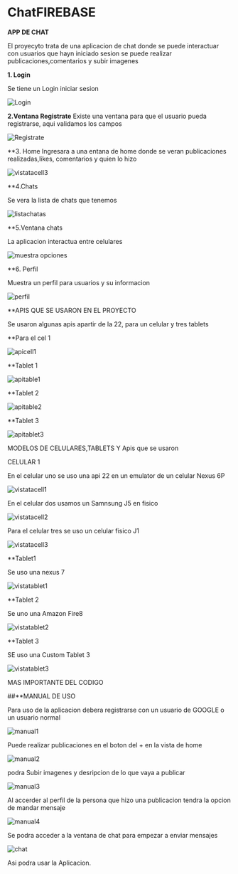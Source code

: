 # ChatFIREBASE
**APP DE CHAT**

El proyecyto trata de una aplicacion de chat donde se puede interactuar con usuarios que hayn iniciado sesion 
se puede realizar publicaciones,comentarios y subir imagenes

**1. Login**

Se tiene un Login iniciar sesion 


![Login](https://user-images.githubusercontent.com/43852960/88690331-29fe0400-d0c1-11ea-8cb7-42cb45fa377b.PNG)

**2.Ventana Registrate**
Existe una ventana para que el usuario pueda registrarse, aqui validamos los campos

![Registrate](https://user-images.githubusercontent.com/43852960/88690451-4b5ef000-d0c1-11ea-970b-200da5a3daba.PNG)

**3. Home
Ingresara a una entana de home donde se veran publicaciones realizadas,likes, comentarios y quien lo hizo

![vistatacell3](https://user-images.githubusercontent.com/43852960/88690775-a1339800-d0c1-11ea-80cc-370895e9a54f.PNG)

**4.Chats

Se vera la lista de chats que tenemos

![listachatas](https://user-images.githubusercontent.com/43852960/88690242-0fc42600-d0c1-11ea-8fdd-2810b74b83de.PNG)

**5.Ventana chats

La aplicacion interactua entre celulares

![muestra opciones](https://user-images.githubusercontent.com/43852960/88690342-2ec2b800-d0c1-11ea-85cb-ee1d558f08eb.PNG)

**6. Perfil

Muestra un perfil para usuarios y su informacion

![perfil](https://user-images.githubusercontent.com/43852960/88690410-426e1e80-d0c1-11ea-8d36-665ab3186ac7.PNG)

**APIS QUE SE USARON EN EL PROYECTO

Se usaron algunas apis apartir de la 22, para un celular y tres tablets

**Para el cel 1

![apicell1](https://user-images.githubusercontent.com/43852960/88689970-c1168c00-d0c0-11ea-8d09-cf6e84af46a9.PNG)

**Tablet 1

![apitable1](https://user-images.githubusercontent.com/43852960/88690003-ce337b00-d0c0-11ea-860f-d080c489eeab.PNG)

**Tablet 2

![apitable2](https://user-images.githubusercontent.com/43852960/88690097-eacfb300-d0c0-11ea-9d1f-537be342c3c0.PNG)

**Tablet 3

![apitablet3](https://user-images.githubusercontent.com/43852960/88690197-02a73700-d0c1-11ea-9415-9e0b99a615d8.PNG)

MODELOS DE CELULARES,TABLETS Y Apis que se usaron

CELULAR 1

En el celular uno se uso una api 22 en un emulator de un celular Nexus 6P

![vistatacell1](https://user-images.githubusercontent.com/43852960/88690630-79443480-d0c1-11ea-9c61-64595b713e27.PNG)

En el celular dos usamos un Samnsung J5 en fisico

![vistatacell2](https://user-images.githubusercontent.com/43852960/88690650-7fd2ac00-d0c1-11ea-907a-9b75f95c4e3a.PNG)

Para el celular tres se uso un celular fisico J1

![vistatacell3](https://user-images.githubusercontent.com/43852960/88690775-a1339800-d0c1-11ea-80cc-370895e9a54f.PNG)

**Tablet1

Se uso una nexus 7

![vistatablet1](https://user-images.githubusercontent.com/43852960/88690516-5dd92980-d0c1-11ea-9566-bad17c8ac7ff.PNG)

**Tablet 2

Se uno una Amazon Fire8

![vistatablet2](https://user-images.githubusercontent.com/43852960/88690551-66316480-d0c1-11ea-92d3-e200f03b51ea.PNG)

**Tablet 3

SE uso una Custom Tablet 3

![vistatablet3](https://user-images.githubusercontent.com/43852960/88690607-721d2680-d0c1-11ea-8b73-dcb493efe67b.PNG)

MAS IMPORTANTE DEL CODIGO 




##**MANUAL DE USO 

Para uso de la aplicacion debera registrarse con un usuario de GOOGLE o un usuario normal

![manual1](https://user-images.githubusercontent.com/43852960/88695158-21103100-d0c7-11ea-92b5-cb26deaa7d06.PNG)


Puede realizar publicaciones en el boton del + en la vista de home 

![manual2](https://user-images.githubusercontent.com/43852960/88695518-a4ca1d80-d0c7-11ea-8866-37efd59edc9a.PNG)


podra Subir imagenes y desripcion de lo que vaya a publicar


![manual3](https://user-images.githubusercontent.com/43852960/88695655-d04d0800-d0c7-11ea-8130-e9aee2508f79.PNG)

Al accerder al perfil de la persona que hizo una publicacion tendra la opcion de mandar mensaje 

![manual4](https://user-images.githubusercontent.com/43852960/88697552-5c602f00-d0ca-11ea-95a1-8dad03b22960.PNG)

Se podra acceder a la ventana de chat para empezar a enviar mensajes 

![chat](https://user-images.githubusercontent.com/43852960/88690302-20749c00-d0c1-11ea-9224-cc472fd43618.PNG)

Asi podra usar la Aplicacion.







